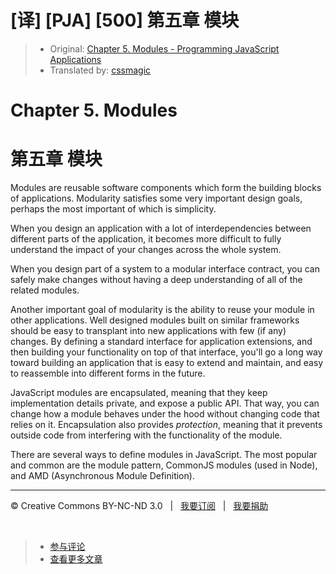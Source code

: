 # [译] [PJA] [500] 第五章 模块

> * Original: [Chapter 5. Modules - Programming JavaScript Applications](http://chimera.labs.oreilly.com/books/1234000000262/ch05.html)
> * Translated by: [cssmagic](https://github.com/cssmagic)

# Chapter 5. Modules

# 第五章 模块

Modules are reusable software components which form the building blocks of applications. Modularity satisfies some very important design goals, perhaps the most important of which is simplicity.

When you design an application with a lot of interdependencies between different parts of the application, it becomes more difficult to fully understand the impact of your changes across the whole system.

When you design part of a system to a modular interface contract, you can safely make changes without having a deep understanding of all of the related modules.

Another important goal of modularity is the ability to reuse your module in other applications. Well designed modules built on similar frameworks should be easy to transplant into new applications with few (if any) changes. By defining a standard interface for application extensions, and then building your functionality on top of that interface, you'll go a long way toward building an application that is easy to extend and maintain, and easy to reassemble into different forms in the future.

JavaScript modules are encapsulated, meaning that they keep implementation details private, and expose a public API. That way, you can change how a module behaves under the hood without changing code that relies on it. Encapsulation also provides _protection_, meaning that it prevents outside code from interfering with the functionality of the module.

There are several ways to define modules in JavaScript. The most popular and common are the module pattern, CommonJS modules (used in Node), and AMD (Asynchronous Module Definition).

***

&copy; Creative Commons BY-NC-ND 3.0 &nbsp; | &nbsp; [我要订阅](http://www.cssmagic.net/blog/subscribe) &nbsp; | &nbsp; [我要捐助](http://www.cssmagic.net/blog/donate)

&nbsp;
> * [参与评论](https://github.com/cssmagic/blog/issues/XXXXXXXXXX)
> * [查看更多文章](https://github.com/cssmagic/blog/issues?state=open)
